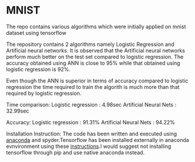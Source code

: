 # MNIST
The repo contains various algorithms which were initially applied on mnist dataset using tensorflow

The repository contains 2 algorithms namely Logistic Regression and Artificial neural networks.
It is observed that the Artificial neural networks perform much better on the test set compared to logistic regression.
The accuracy obtained using ANN is close to 95% while that obtained using logistic regression is 92%.

Even though the ANN is superior in terms of accuracy compared to logistic regression the time required to train the algorith is much more than that required by logistic regression.

Time comparison:
Logistic regression : 4.98sec
Artificial Neural Nets : 32.99sec

Accuracy:
Logistic regression : 91.31%
Artificial Neural Nets : 94.22% 


Installation Instruction:
The code has been written and executed using [anaconda](https://conda.io/docs/user-guide/install/windows.html) and spyder.Tensorflow has been installed externally in anaconda evnvironment using these [instructions](https://www.tensorflow.org/install/install_windows).I would suggest not installing tensorflow through pip and use native anaconda instead. 
